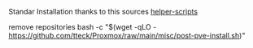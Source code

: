 Standar Installation
thanks to this sources
[helper-scripts](https://helper-scripts.com/)

remove repositories
bash -c "$(wget -qLO - https://github.com/tteck/Proxmox/raw/main/misc/post-pve-install.sh)"
